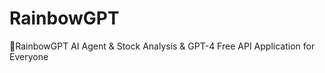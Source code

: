 # RainbowGPT
🌈RainbowGPT AI Agent &amp; Stock Analysis &amp; GPT-4 Free API Application for Everyone
